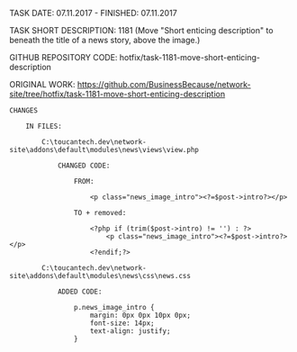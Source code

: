 TASK DATE: 07.11.2017 - FINISHED: 07.11.2017

TASK SHORT DESCRIPTION: 1181 (Move "Short enticing description" to beneath the title of a news story, above the image.)

GITHUB REPOSITORY CODE: hotfix/task-1181-move-short-enticing-description

ORIGINAL WORK: https://github.com/BusinessBecause/network-site/tree/hotfix/task-1181-move-short-enticing-description

	CHANGES
 
		IN FILES: 
			
			C:\toucantech.dev\network-site\addons\default\modules\news\views\view.php

				CHANGED CODE: 
					
					FROM: 
				
						<p class="news_image_intro"><?=$post->intro?></p>
						
					TO + removed: 
					
						<?php if (trim($post->intro) != '') : ?>
							<p class="news_image_intro"><?=$post->intro?></p>
						<?endif;?>	
						
			C:\toucantech.dev\network-site\addons\default\modules\news\css\news.css
			
				ADDED CODE: 
				
					p.news_image_intro {
						margin: 0px 0px 10px 0px;
						font-size: 14px;
						text-align: justify;
					}
